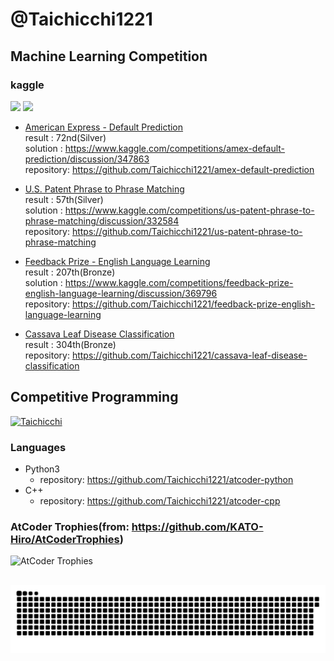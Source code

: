# @Taichicchi1221

## Machine Learning Competition
### kaggle
![](./kaggle-badges/CompetitionsRank/plastic-black.svg)
![](./kaggle-plates/Competitions/white.svg)

- [American Express - Default Prediction](https://www.kaggle.com/competitions/amex-default-prediction)<br>
  result    : 72nd(Silver)<br>
  solution  : https://www.kaggle.com/competitions/amex-default-prediction/discussion/347863<br>
  repository: https://github.com/Taichicchi1221/amex-default-prediction

- [U.S. Patent Phrase to Phrase Matching](https://www.kaggle.com/competitions/us-patent-phrase-to-phrase-matching)<br>
  result    : 57th(Silver)<br>
  solution  : https://www.kaggle.com/competitions/us-patent-phrase-to-phrase-matching/discussion/332584<br>
  repository: https://github.com/Taichicchi1221/us-patent-phrase-to-phrase-matching
 
- [Feedback Prize - English Language Learning](https://www.kaggle.com/competitions/feedback-prize-english-language-learning)<br>
  result    : 207th(Bronze)<br>
  solution  : https://www.kaggle.com/competitions/feedback-prize-english-language-learning/discussion/369796<br>
  repository: https://github.com/Taichicchi1221/feedback-prize-english-language-learning

- [Cassava Leaf Disease Classification](https://www.kaggle.com/competitions/cassava-leaf-disease-classification)<br>
  result    : 304th(Bronze)<br>
  repository: https://github.com/Taichicchi1221/cassava-leaf-disease-classification

## Competitive Programming
[![Taichicchi](https://img.shields.io/endpoint?url=https%3A%2F%2Fatcoder-badges.now.sh%2Fapi%2Fatcoder%2Fjson%2FTaichicchi)](https://atcoder.jp/users/Taichicchi)

### Languages
- Python3
  - repository: https://github.com/Taichicchi1221/atcoder-python
- C++
  - repository: https://github.com/Taichicchi1221/atcoder-cpp



### AtCoder Trophies(from: https://github.com/KATO-Hiro/AtCoderTrophies)<br>
![AtCoder Trophies](https://atcoder-trophies.vercel.app/api/v1/atcoder?username=Taichicchi&theme=monokai)


##

<picture>
  <source media="(prefers-color-scheme: dark)" srcset="https://raw.githubusercontent.com/Taichicchi1221/Taichicchi1221/output/github-contribution-grid-snake-dark.svg" />
  <source media="(prefers-color-scheme: light)" srcset="https://raw.githubusercontent.com/Taichicchi1221/Taichicchi1221/output/github-contribution-grid-snake.svg" />
  <img alt="github-snake" src="https://raw.githubusercontent.com/Taichicchi1221/Taichicchi1221/output/github-contribution-grid-snake.svg" />
</picture>